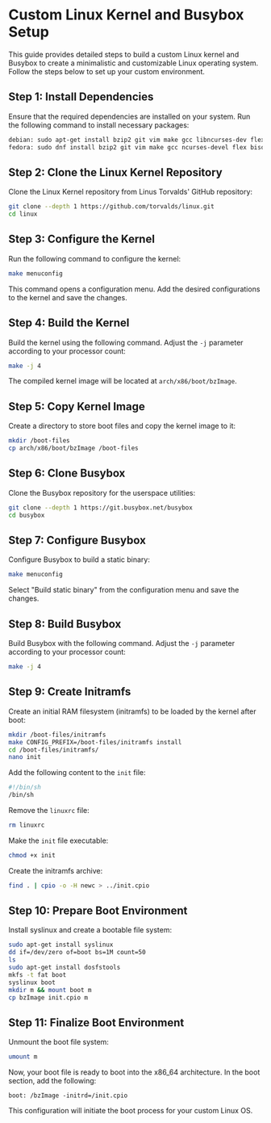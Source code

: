 # Custom Linux Kernel and Busybox Setup

This guide provides detailed steps to build a custom Linux kernel and Busybox to create a minimalistic and customizable Linux operating system. Follow the steps below to set up your custom environment.

## Step 1: Install Dependencies

Ensure that the required dependencies are installed on your system. Run the following command to install necessary packages:

```bash
debian: sudo apt-get install bzip2 git vim make gcc libncurses-dev flex bison bc cpio libelf-dev libssl-dev syslinux dosfstools nano git
fedora: sudo dnf install bzip2 git vim make gcc ncurses-devel flex bison bc cpio elfutils-libelf-devel openssl-devel syslinux dosfstools nano git

```

## Step 2: Clone the Linux Kernel Repository

Clone the Linux Kernel repository from Linus Torvalds' GitHub repository:

```bash
git clone --depth 1 https://github.com/torvalds/linux.git
cd linux
```

## Step 3: Configure the Kernel

Run the following command to configure the kernel:

```bash
make menuconfig
```

This command opens a configuration menu. Add the desired configurations to the kernel and save the changes.

## Step 4: Build the Kernel

Build the kernel using the following command. Adjust the `-j` parameter according to your processor count:

```bash
make -j 4
```

The compiled kernel image will be located at `arch/x86/boot/bzImage`.

## Step 5: Copy Kernel Image

Create a directory to store boot files and copy the kernel image to it:

```bash
mkdir /boot-files
cp arch/x86/boot/bzImage /boot-files
```

## Step 6: Clone Busybox

Clone the Busybox repository for the userspace utilities:

```bash
git clone --depth 1 https://git.busybox.net/busybox
cd busybox
```

## Step 7: Configure Busybox

Configure Busybox to build a static binary:

```bash
make menuconfig
```

Select "Build static binary" from the configuration menu and save the changes.

## Step 8: Build Busybox

Build Busybox with the following command. Adjust the `-j` parameter according to your processor count:

```bash
make -j 4
```

## Step 9: Create Initramfs

Create an initial RAM filesystem (initramfs) to be loaded by the kernel after boot:

```bash
mkdir /boot-files/initramfs
make CONFIG_PREFIX=/boot-files/initramfs install
cd /boot-files/initramfs/
nano init
```

Add the following content to the `init` file:

```bash
#!/bin/sh
/bin/sh
```

Remove the `linuxrc` file:

```bash
rm linuxrc
```

Make the `init` file executable:

```bash
chmod +x init
```

Create the initramfs archive:

```bash
find . | cpio -o -H newc > ../init.cpio
```

## Step 10: Prepare Boot Environment

Install syslinux and create a bootable file system:

```bash
sudo apt-get install syslinux
dd if=/dev/zero of=boot bs=1M count=50
ls
sudo apt-get install dosfstools
mkfs -t fat boot
syslinux boot
mkdir m && mount boot m
cp bzImage init.cpio m
```

## Step 11: Finalize Boot Environment

Unmount the boot file system:

```bash
umount m
```

Now, your boot file is ready to boot into the x86_64 architecture. In the boot section, add the following:

```
boot: /bzImage -initrd=/init.cpio
```

This configuration will initiate the boot process for your custom Linux OS.
